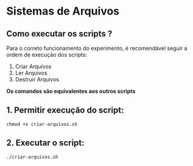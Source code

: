 
# Sistemas de Arquivos


## Como executar os scripts ?
Para o correto funcionamento do experimento, é recomendável seguir a ordem de execução dos scripts:

 1. Criar Arquivos
 2. Ler Arquivos
 3. Destruir Arquivos

**Os comandos são equivalentes aos outros scripts**

 ## **1. Permitir execução do script:**

    chmod +x criar-arquivos.sh

 ## **2. Executar o script:**

    ./criar-arquivos.sh

